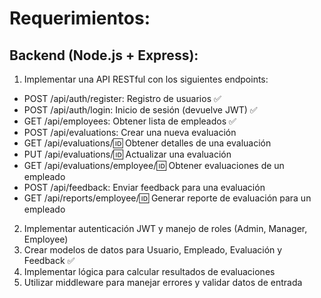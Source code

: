 # Requerimientos:
## Backend (Node.js + Express):
1. Implementar una API RESTful con los siguientes endpoints:
- POST /api/auth/register: Registro de usuarios ✅
- POST /api/auth/login: Inicio de sesión (devuelve JWT) ✅
- GET /api/employees: Obtener lista de empleados ✅
- POST /api/evaluations: Crear una nueva evaluación
- GET /api/evaluations/:id: Obtener detalles de una evaluación
- PUT /api/evaluations/:id: Actualizar una evaluación
- GET /api/evaluations/employee/:id: Obtener evaluaciones de un empleado
- POST /api/feedback: Enviar feedback para una evaluación
- GET /api/reports/employee/:id: Generar reporte de evaluación para un
empleado

2. Implementar autenticación JWT y manejo de roles (Admin, Manager, Employee)
3. Crear modelos de datos para Usuario, Empleado, Evaluación y Feedback ✅
4. Implementar lógica para calcular resultados de evaluaciones
5. Utilizar middleware para manejar errores y validar datos de entrada